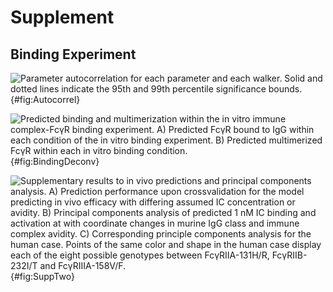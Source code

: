 # Supplement

## Binding Experiment

![**Parameter autocorrelation for each parameter and each walker.** Solid and dotted lines indicate the 95th and 99th percentile significance bounds.](./Figures/FigureAA.svg){#fig:Autocorrel}

![**Predicted binding and multimerization within the *in vitro* immune complex-FcγR binding experiment.** A) Predicted FcγR bound to IgG within each condition of the *in vitro* binding experiment. B) Predicted multimerized FcγR within each *in vitro* binding condition.](./Figures/FigureS1.svg){#fig:BindingDeconv}

![**Supplementary results to *in vivo* predictions and principal components analysis.** A) Prediction performance upon crossvalidation for the model predicting *in vivo* efficacy with differing assumed IC concentration or avidity. B) Principal components analysis of predicted 1 nM IC binding and activation at with coordinate changes in murine IgG class and immune complex avidity. C) Corresponding principle components analysis for the human case. Points of the same color and shape in the human case display each of the eight possible genotypes between FcγRIIA-131H/R, FcγRIIB-232I/T and FcγRIIIA-158V/F.](./Figures/FigureS2.svg){#fig:SuppTwo}
